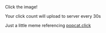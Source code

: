 Click the image! 

Your click count will upload to server every 30s

Just a little meme referencing [popcat.click](https://popcat.click/)
